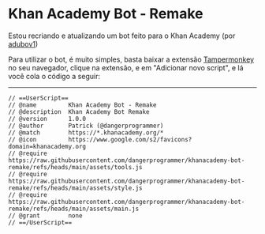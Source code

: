 <h1>Khan Academy Bot - Remake</h1>
<p>Estou recriando e atualizando um bot feito para o Khan Academy (por <a href="https://github.com/adubov1">adubov1</a>)</p>
<p>Para utilizar o bot, é muito simples, basta baixar a extensão <a href="https://www.tampermonkey.net/">Tampermonkey</a> no seu navegador, clique na extensão, e em "Adicionar novo script", e lá você cola o código a seguir:</p>
<hr>
<pre>
<code>// ==UserScript==
// @name         Khan Academy Bot - Remake
// @description  Khan Academy Bot Remake
// @version      1.0.0
// @author       Patrick (@dangerprogrammer)
// @match        https://*.khanacademy.org/*
// @icon         https://www.google.com/s2/favicons?domain=khanacademy.org
// @require      https://raw.githubusercontent.com/dangerprogrammer/khanacademy-bot-remake/refs/heads/main/assets/tools.js
// @require      https://raw.githubusercontent.com/dangerprogrammer/khanacademy-bot-remake/refs/heads/main/assets/style.js
// @require      https://raw.githubusercontent.com/dangerprogrammer/khanacademy-bot-remake/refs/heads/main/assets/main.js
// @grant        none
// ==/UserScript==</code></pre>
